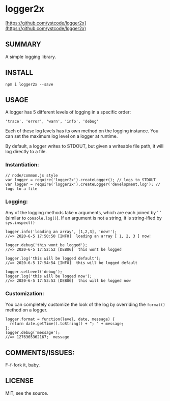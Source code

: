 # logger2x

[https://github.com/ystcode/logger2x](https://github.com/ystcode/logger2x)

## SUMMARY

A simple logging library.

## INSTALL

    npm i logger2x --save

## USAGE

A logger has 5 different levels of logging in a specific order:

    'trace', 'error', 'warn', 'info', 'debug'
    
Each of these log levels has its own method on the logging instance. You can set the maximum log level on a logger at runtime. 

By default, a logger writes to STDOUT, but given a writeable file path, it will log directly to a file.

### Instantiation:

    // node/common.js style 
    var logger = require('logger2x').createLogger(); // logs to STDOUT
    var logger = require('logger2x').createLogger('development.log'); // logs to a file

### Logging:

Any of the logging methods take `n` arguments, which are each joined by ' ' (similar to `console.log()`). If an argument is not a string, it is string-ified by `sys.inspect()`

    logger.info('loading an array', [1,2,3], 'now!');
    //=> 2020-6-5 17:50:50 [INFO]  loading an array [ 1, 2, 3 ] now!
    
    logger.debug('this wont be logged');
    //=> 2020-6-5 17:52:52 [DEBUG]  this wont be logged
    
    logger.log('this will be logged default');
    //=> 2020-6-5 17:54:54 [INFO]  this will be logged default
    
    logger.setLevel('debug');
    logger.log('this will be logged now');
    //=> 2020-6-5 17:53:53 [DEBUG]  this will be logged now

### Customization:

You can completely customize the look of the log by overriding the `format()` method on a logger.

    logger.format = function(level, date, message) {
      return date.getTime().toString() + "; " + message;
    };
    logger.debug('message');
    //=> 1276365362167;  message
    
## COMMENTS/ISSUES:

F-f-fork it, baby.

## LICENSE

MIT, see the source.